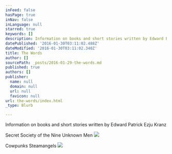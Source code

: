 ```yaml
---
inFeed: false
hasPage: true
inNav: false
inLanguage: null
starred: true
keywords: []
description: Information on books and short stories written by Edward Patrick Ezju Kranz
datePublished: '2016-01-30T03:11:02.488Z'
dateModified: '2016-01-30T03:11:02.340Z'
title: The Words
author: []
sourcePath: _posts/2016-01-29-the-words.md
published: true
authors: []
publisher:
  name: null
  domain: null
  url: null
  favicon: null
url: the-words/index.html
_type: Blurb

---
```

Information on books and short stories written by Edward Patrick Ezju Kranz

Secret Society of the Nine Unknown Men
![](https://the-grid-user-content.s3-us-west-2.amazonaws.com/79bce335-04e4-40a5-951f-6b62ee46c26c.jpg)

Cowpunks Steamangels
![](https://the-grid-user-content.s3-us-west-2.amazonaws.com/c811ae11-2aca-4f59-916c-57ca0eb9d3fc.jpg)